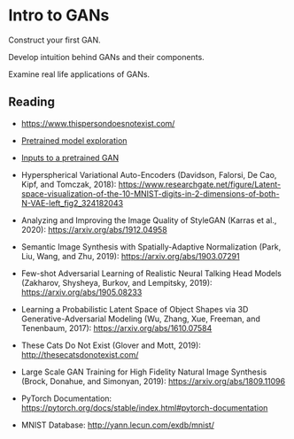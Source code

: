 # Intro to GANs

Construct your first GAN.

Develop intuition behind GANs and their components.

Examine real life applications of GANs.


## Reading

* https://www.thispersondoesnotexist.com/

* [Pretrained model exploration](https://colab.research.google.com/github/https-deeplearning-ai/GANs-Public/blob/master/C1W1_Colab_Pre_trained_model_exploration.ipynb)

* [Inputs to a pretrained GAN](https://colab.research.google.com/github/https-deeplearning-ai/GANs-Public/blob/master/C1W1_Colab_Inputs_to_a_pre_trained_GAN.ipynba)

* Hyperspherical Variational Auto-Encoders (Davidson, Falorsi, De Cao, Kipf, and Tomczak, 2018): https://www.researchgate.net/figure/Latent-space-visualization-of-the-10-MNIST-digits-in-2-dimensions-of-both-N-VAE-left_fig2_324182043

* Analyzing and Improving the Image Quality of StyleGAN (Karras et al., 2020): https://arxiv.org/abs/1912.04958

* Semantic Image Synthesis with Spatially-Adaptive Normalization (Park, Liu, Wang, and Zhu, 2019): https://arxiv.org/abs/1903.07291

* Few-shot Adversarial Learning of Realistic Neural Talking Head Models (Zakharov, Shysheya, Burkov, and Lempitsky, 2019): https://arxiv.org/abs/1905.08233

* Learning a Probabilistic Latent Space of Object Shapes via 3D Generative-Adversarial Modeling (Wu, Zhang, Xue, Freeman, and Tenenbaum, 2017): https://arxiv.org/abs/1610.07584

* These Cats Do Not Exist (Glover and Mott, 2019): http://thesecatsdonotexist.com/


* Large Scale GAN Training for High Fidelity Natural Image Synthesis (Brock, Donahue, and Simonyan, 2019): https://arxiv.org/abs/1809.11096

* PyTorch Documentation: https://pytorch.org/docs/stable/index.html#pytorch-documentation

* MNIST Database: http://yann.lecun.com/exdb/mnist/

